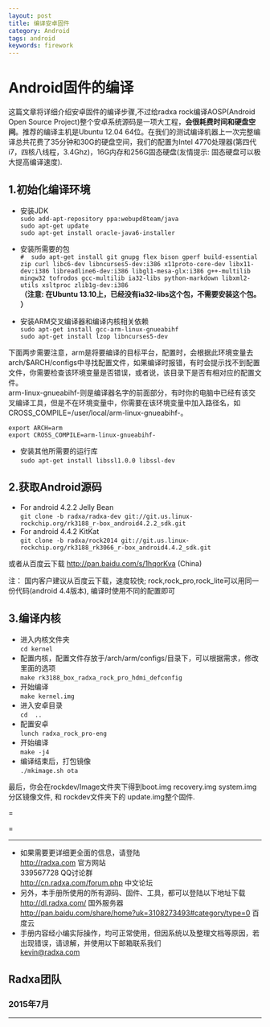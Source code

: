 ```yaml
---
layout: post
title: 编译安卓固件
category: Android
tags: android
keywords: firework
---
```



# Android固件的编译  

这篇文章将详细介绍安卓固件的编译步骤,不过给radxa rock编译AOSP(Android Open Source Project)整个安卓系统源码是一项大工程，**会很耗费时间和硬盘空间**。推荐的编译主机是Ubuntu 12.04 64位。在我们的测试编译机器上一次完整编译总共花费了35分钟和30G的硬盘空间，我们的配置为Intel 4770处理器(第四代i7，四核八线程，3.4Ghz)，16G内存和256G固态硬盘(友情提示: 固态硬盘可以极大提高编译速度).  

## 1.初始化编译环境  

* 安装JDK  
	`sudo add-apt-repository ppa:webupd8team/java`  
	`sudo apt-get update`  
	`sudo apt-get install oracle-java6-installer`  

* 安装所需要的包  
	`#  sudo apt-get install git gnupg flex bison gperf build-essential zip curl libc6-dev libncurses5-dev:i386 x11proto-core-dev libx11-dev:i386 libreadline6-dev:i386 libgl1-mesa-glx:i386 g++-multilib mingw32 tofrodos gcc-multilib ia32-libs python-markdown libxml2-utils xsltproc zlib1g-dev:i386`  
	**（注意: 在Ubuntu 13.10上，已经没有ia32-libs这个包，不需要安装这个包。 ）**  

* 安装ARM交叉编译器和编译内核相关依赖  
	`sudo apt-get install gcc-arm-linux-gnueabihf`  
	`sudo apt-get install lzop libncurses5-dev`  

下面两步需要注意，arm是将要编译的目标平台，配置时，会根据此环境变量去arch/$ARCH/configs中寻找配置文件，如果编译时报错，有时会提示找不到配置文件，你需要检查该环境变量是否错误，或者说，该目录下是否有相对应的配置文件。  
arm-linux-gnueabihf-则是编译器名字的前面部分，有时你的电脑中已经有该交叉编译工具，但是不在环境变量中，你需要在该环境变量中加入路径名，如CROSS_COMPILE=/user/local/arm-linux-gnueabihf-。  

`export ARCH=arm`  
`export CROSS_COMPILE=arm-linux-gnueabihf-`  
	
* 安装其他所需要的运行库  
	`sudo apt-get install libssl1.0.0 libssl-dev`  

## 2.获取Android源码  

* For android 4.2.2 Jelly Bean  
	`git clone -b radxa/radxa-dev git://git.us.linux-rockchip.org/rk3188_r-box_android4.2.2_sdk.git`  
* For android 4.4.2 KitKat   
	`git clone -b radxa/rock2014 git://git.us.linux-rockchip.org/rk3188_rk3066_r-box_android4.4.2_sdk.git`  

或者从百度云下载 http://pan.baidu.com/s/1hqorKva (China)  

注： 国内客户建议从百度云下载，速度较快; rock,rock_pro,rock_lite可以用同一份代码(android 4.4版本), 编译时使用不同的配置即可   

## 3.编译内核  

* 进入内核文件夹  
	`cd kernel`  
* 配置内核，配置文件存放于/arch/arm/configs/目录下，可以根据需求，修改里面的选项  
	`make rk3188_box_radxa_rock_pro_hdmi_defconfig `  
* 开始编译  
	`make kernel.img`  
* 进入安卓目录  
	`cd  ..`  
* 配置安卓  
	`lunch radxa_rock_pro-eng`  
* 开始编译  
	`make -j4`  
* 编译结束后，打包镜像  
	`./mkimage.sh ota`  

最后，你会在rockdev/Image文件夹下得到boot.img recovery.img system.img分区镜像文件, 和 rockdev文件夹下的 update.img整个固件.  

=

=

--------------------------------------------------------------------
* 如果需要更详细更全面的信息，请登陆  
	http://radxa.com  						官方网站  
	339567728         						QQ讨论群  
	http://cn.radxa.com/forum.php					中文论坛  
* 另外，本手册所使用的所有源码、固件、工具，都可以登陆以下地址下载  
	http://dl.radxa.com/                             	      国外服务器  
	http://pan.baidu.com/share/home?uk=3108273493#category/type=0	百度云  
* 手册内容经小编实际操作，均可正常使用，但因系统以及整理文档等原因，若出现错误，请谅解，并使用以下邮箱联系我们  
	kevin@radxa.com  

## Radxa团队  

### 2015年7月  
--------------------------------------------------------------------












